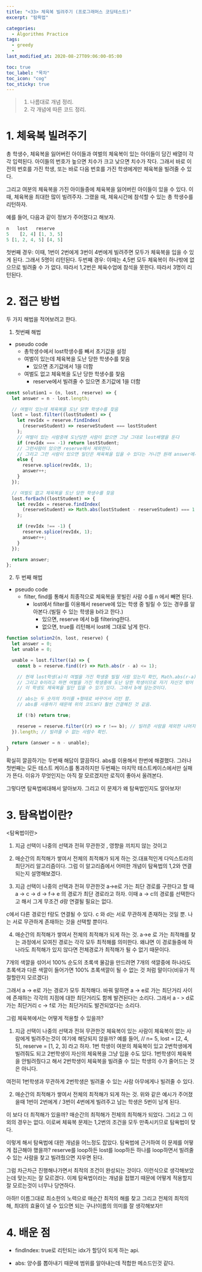 ```yaml
---
title: "<33> 체육복 빌려주기 (프로그래머스 코딩테스트)"
excerpt: "탐욕법"

categories:
  - Algorithms Practice
tags:
  - greedy
  -
last_modified_at: 2020-08-27T09:06:00-05:00

toc: true
toc_label: "목차"
toc_icon: "cog"
toc_sticky: true
---
```


> 1. 나름대로 개념 정리.
> 2. 각 개념에 따른 코드 정리.

# 1. 체육복 빌려주기

총 학생수, 체육복을 잃어버린 아이들과 여벌의 체육복이 있는 아이들이 담긴 배열이 각각 입력된다. 아이들의 번호가 높으면 치수가 크고 낮으면 치수가 작다. 그래서 바로 이전의 번호를 가진 학생, 또는 바로 다음 번호를 가진 학생에게만 체육복을 빌려줄 수 있다.

그리고 여분의 체육복을 가진 아이들중에 체육복을 잃어버린 아이들이 있을 수 있다. 이때, 체육복을 최대한 많이 빌려주자. 그랬을 때, 체육시간에 참석할 수 있는 총 학생수를 리턴하자.

예를 들어, 다음과 같이 정보가 주어졌다고 해보자.

```javascript
n   lost   reserve
5	 [2, 4]	[1, 3, 5]
5 [1, 2, 4, 5] [4, 5]
```

첫번째 경우: 이때, 1번이 2번에게 3번이 4번에게 빌려주면 모두가 체육복을 입을 수 있게 된다. 그래서 5명이 리턴된다.
두번째 경우: 이때는 4,5번 모두 체육복이 하나밖에 없으므로 빌려줄 수 가 없다. 따라서 1,2번은 체육수업에 참석을 못한다. 따라서 3명이 리턴된다.

# 2. 접근 방법

두 가지 해법을 적어보려고 한다.

1. 첫번째 해법

- pseudo code
  - 총학생수에서 lost학생수를 빼서 초기값을 설정
  - 여벌이 있는데 체육복을 도난 당한 학생수를 찾음
    - 있으면 초기값에서 1을 더함
  - 여벌도 없고 체육복을 도난 당한 학생수를 찾음
    - reserve에서 빌려줄 수 있으면 초기값에 1을 더함

```javascript
const solution1 = (n, lost, reserve) => {
  let answer = n - lost.length;

  // 여벌이 있는데 체육복을 도난 당한 학생수를 찾음
  lost = lost.filter((lostStudent) => {
    let revIdx = reserve.findIndex(
      (reserveStudent) => reserveStudent === lostStudent
    );
    // 여벌이 있는 사람중에 도난당한 사람이 없으면 그냥 그대로 lost배열을 둔다
    if (revIdx === -1) return lostStudent;
    // 그런사람이 있으면 reserve에서 제외한다.
    // 그리고 그런 사람이 있으면 일단은 체육복을 입을 수 있다는 거니깐 원래 answer에서 1을 추가
    else {
      reserve.splice(revIdx, 1);
      answer++;
    }
  });

  // 여벌도 없고 체육복을 도난 당한 학생수를 찾음
  lost.forEach((lostStudent) => {
    let revIdx = reserve.findIndex(
      (reserveStudent) => Math.abs(lostStudent - reserveStudent) === 1
    );

    if (revIdx !== -1) {
      reserve.splice(revIdx, 1);
      answer++;
    }
  });

  return answer;
};
```

2. 두 번째 해법

- pseudo code
  - filter, find를 통해서 최종적으로 체육복을 못빌린 사람 수를 n 에서 빼면 된다.
    - lost에서 filter를 이용해서 reserve에 있는 학생 중 빌릴 수 있는 경우를 알아본다.(빌릴 수 있는 학생을 b라고 한다.)
      - 있으면, reserve 에서 b를 filtering한다.
      - 없으면, true를 리턴해서 lost에 그대로 남게 한다.

```javascript
function solution2(n, lost, reserve) {
  let answer = 0;
  let unable = 0;

  unable = lost.filter((a) => {
    const b = reserve.find((r) => Math.abs(r - a) <= 1);

    // 현재 lost학생(a)이 여벌을 가진 학생중 빌릴 사람 있는지 확인, Math.abs(r-a) <= 1 앞,뒤 번호인지 확인
    // 그리고 0이라고 하면 여벌을 가진 학생중에 도난 당한 학생이므로 자기 자신것 밖어 없으니깐
    // 이 학생도 체육복을 일단 입을 수 있기 있다. 그래서 b에 담는것이다.

    // abs는 두 숫자의 차이를 +형태로 바꾸어서 리턴 함.
    // abs를 사용하기 때문에 위의 코드보다 훨씬 간결해진 것 같음.

    if (!b) return true;

    reserve = reserve.filter((r) => r !== b); // 빌려준 사람을 제외한 나머지 사람만 필터링.
  }).length; // 빌려줄 수 없는 사람수 확인.

  return (answer = n - unable);
}
```

확실히 깔끔하기는 두번째 해답이 깔끔하다. abs를 이용해서 한번에 해결했다.
그러나 첫번째는 모든 테스트 케이스를 통과하지만 두번째는 마지막 테스트케이스에서만 실패가 뜬다. 이유가 무엇인지는 아직 잘 모르겠지만 로직이 좋아서 올려본다.

그렇다면 탐욕법에대해서 알아보자. 그리고 이 문제가 왜 탐욕법인지도 알아보자!

# 3. 탐욕법이란?

<탐욕법이란>

1. 지금 선택이 나중의 선택과 전혀 무관한것 , 영향을 끼치지 않는 것이고

2. 매순간의 최적해가 쌓여서 전체의 최적해가 되게 하는 것.대표적인게 다익스트라의 최단거리 알고리즘이다. 그럼 이 알고리즘에서 어떠한 개념이 탐욕법의 1,2와 연결되는지 설명해보겠다.

3. 지금 선택이 나중의 선택과 전혀 무관한것 a->e로 가는 최단 경로를 구한다고 할 때 a -> c -> d -> f-> e 의 경로가 최단 경로라고 하자. 이때 a -> c의 경로를 선택한다고 해서 그게 무조건 d랑 연결될 필요는 없다.

c에서 다른 경로인 f랑도 연결될 수 있다. c 와 d는 서로 무관하게 존재하는 것일 뿐. 나는 서로 무관하게 존재하는 것을 선택할 뿐이다.

4. 매순간의 최적해가 쌓여서 전체의 최적해가 되게 하는 것. a->e 로 가는 최적해를 찾는 과정에서 모여진 경로는 각각 모두 최적해를 의미한다. 왜냐면 이 경로들중에 하나라도 최적해가 있지 않다면 전체경로가 최적해가 될 수 없기 때문이다.

7개의 색깔을 섞어서 100% 순도의 초록색 물감을 만드려면 7개의 색깔중에 하나라도 초록색과 다른 색깔이 들어가면 100% 초록색깔이 될 수 없는 것 처럼 말이다(비유가 적절할란지 모르겠다)

그래서 a -> e로 가는 경로가 모두 최적해다. 바꿔 말하면 a -> e로 가는 최단거리 사이에 존재하는 각각의 지점에 대한 최단거리도 함께 발견된다는 소리다. 그래서 a - > d로가는 최단거리 c -> f로 가는 최단거리도 발견되었다는 소리다.

그럼 체육복에서는 어떻게 적용할 수 있을까?

1.  지금 선택이 나중의 선택과 전혀 무관한것 체육복이 있는 사람이 체육복이 없는 사람에게 빌려주는것이 여기에 해당되지 않을까? 예를 들어, // n= 5, lost = [2, 4, 5], reserve = [1, 2, 3] 라고 하자. 1번 학생이 여분의 체육복이 있고 2번학생에게 빌려줘도 되고 2번학생이 자신의 체육복을 그냥 입을 수도 있다. 1번학생이 체육복을 안빌려줬다고 해서 2번학생이 체육복을 빌려줄 수 있는 학생의 수가 줄어드는 것은 아니다.

여전히 1번학생과 무관하게 2번학생은 빌려줄 수 있는 사람 아무에게나 빌려줄 수 있다.

2.  매순간의 최적해가 쌓여서 전체의 최적해가 되게 하는 것. 위와 같은 예시가 주어졌을때 1번이 2번에게 / 3번이 4번에게 빌려주고 남는 학생은 5번이 남게 된다.

이 보다 더 최적해가 있을까? 매순간의 최적해가 전체의 최적해가 되었다. 그리고 그 이외의 경우는 없다. 이로써 체육복 문제는 1,2번의 조건을 모두 만족시키므로 탐욕법이 맞다.

이렇게 해서 탐욕법에 대한 개념을 어느정도 잡았다. 탐욕법에 근거하여 이 문제를 어떻게 접근해야 했을까? reserve를 loop하든 lost를 loop하든 하나를 loop하면서 빌려줄 수 있는 사람을 찾고 빌려줬으면 지우면 된다.

그럼 차근차근 진행해나가면서 최적의 조건이 완성되는 것이다. 이런식으로 생각해보았는데 맞는지는 잘 모르겠다. 이제 탐욕법이라는 개념을 접했기 때문에 어떻게 적용할지 잘 모르는것이 너무나 당연하다.

아하!! 이름그대로 최소한의 노력으로 매순간 최적의 해를 찾고 그리고 전체의 최적의 해, 최대의 효율이 낼 수 있으면 되는 구나!이름의 의미를 잘 생각해보자!!

# 4. 배운 점

- findIndex: true로 리턴되는 idx가 할당이 되게 하는 api.

- abs: 양수를 뽑아내기 때문에 범위를 알아내는데 적합한 메소드인것 같다.
